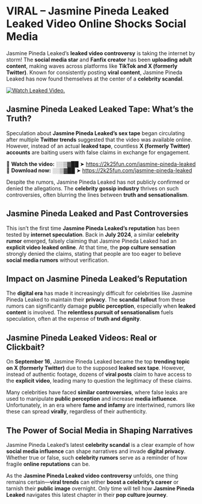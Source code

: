 # VIRAL – Jasmine Pineda Leaked Leaked Video Online Shocks Social Media 

Jasmine Pineda Leaked’s **leaked video controversy** is taking the internet by storm! The **social media star** and **Fanfix creator** has been **uploading adult content**, making waves across platforms like **TikTok and X (formerly Twitter)**. Known for consistently posting **viral content**, Jasmine Pineda Leaked has now found themselves at the center of a **celebrity scandal**.  

[![Watch Leaked Video.](https://miro.medium.com/v2/resize:fit:828/format:webp/1*cilzJN44JGOrTw9NJCrNHA.gif "Watch Leaked Video")](https://2k25fun.com/jasmine-pineda-leaked)

## **Jasmine Pineda Leaked Leaked Tape: What’s the Truth?**  
Speculation about **Jasmine Pineda Leaked’s sex tape** began circulating after multiple **Twitter trends** suggested that the video was available online. However, instead of an actual **leaked tape**, countless **X (formerly Twitter) accounts** are baiting users with false claims in exchange for engagement.  

🔹 **Watch the video:** ░░▒▓██ ➤ https://2k25fun.com/jasmine-pineda-leaked  
🔹 **Download now:** ░░▒▓██ ➤ https://2k25fun.com/jasmine-pineda-leaked  

Despite the rumors, Jasmine Pineda Leaked has not publicly confirmed or denied the allegations. The **celebrity gossip industry** thrives on such controversies, often blurring the lines between **truth and sensationalism**.  

## **Jasmine Pineda Leaked and Past Controversies**  
This isn’t the first time **Jasmine Pineda Leaked’s reputation** has been tested by **internet speculation**. Back in **July 2024**, a similar **celebrity rumor** emerged, falsely claiming that Jasmine Pineda Leaked had an **explicit video leaked online**. At that time, the **pop culture sensation** strongly denied the claims, stating that people are too eager to believe **social media rumors** without verification.  

## **Impact on Jasmine Pineda Leaked’s Reputation**  
The **digital era** has made it increasingly difficult for celebrities like Jasmine Pineda Leaked to maintain their **privacy**. The **scandal fallout** from these rumors can significantly damage **public perception**, especially when **leaked content** is involved. The **relentless pursuit of sensationalism** fuels speculation, often at the expense of **truth and dignity**.  

## **Jasmine Pineda Leaked Videos: Real or Clickbait?**  
On **September 16**, Jasmine Pineda Leaked became the top **trending topic on X (formerly Twitter)** due to the supposed **leaked sex tape**. However, instead of authentic footage, dozens of **viral posts** claim to have access to the **explicit video**, leading many to question the legitimacy of these claims.  

Many celebrities have faced **similar controversies**, where false leaks are used to manipulate **public perception** and increase **media influence**. Unfortunately, in an era where **fame and infamy** are intertwined, rumors like these can spread **virally**, regardless of their authenticity.  

## **The Power of Social Media in Shaping Narratives**  
Jasmine Pineda Leaked’s latest **celebrity scandal** is a clear example of how **social media influence** can shape narratives and invade **digital privacy**. Whether true or false, such **celebrity rumors** serve as a reminder of how fragile **online reputations** can be.  

As the **Jasmine Pineda Leaked video controversy** unfolds, one thing remains certain—**viral trends** can either **boost a celebrity’s career** or tarnish their **public image** overnight. Only time will tell how **Jasmine Pineda Leaked** navigates this latest chapter in their **pop culture journey**. 
